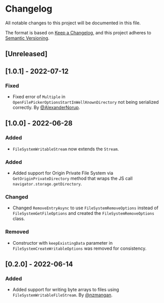 # Changelog
All notable changes to this project will be documented in this file.

The format is based on [Keep a Changelog](https://keepachangelog.com/en/1.0.0/),
and this project adheres to [Semantic Versioning](https://semver.org/spec/v2.0.0.html).

## [Unreleased]

## [1.0.1] - 2022-07-12
### Fixed
- Fixed error of `Multiple` in `OpenFilePickerOptionsStartInWellKnownDirectory` not being serialized correctly. By [@AlexanderNorup](https://github.com/AlexanderNorup).

## [1.0.0] - 2022-06-28
### Added
- `FileSystemWritableStream` now extends the `Stream`.
### Added
- Added support for Origin Private File System via `GetOriginPrivateDirectory` method that wraps the JS call `navigator.storage.getDirectory`.
### Changed
- Changed `RemoveEntryAsync` to use `FileSystemRemoveOptions` instead of `FileSystemGetFileOptions` and created the `FileSystemRemoveOptions` class.
### Removed
- Constructor with `keepExistingData` parameter in `FileSystemCreateWritableOptions` was removed for consistency.

## [0.2.0] - 2022-06-14
### Added
- Added support for writing byte arrays to files using `FileSystemWritableFileStream`. By [@nzmangan](https://github.com/nzmangan).
